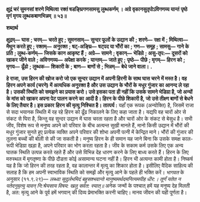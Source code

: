**क्षुद्रं चरं सुमनसां शरणे मिथित्वा** **रक्तं षडङ्घ्रिगणसामसु लुब्धकर्णम् ।** **अग्रे वृकानसुतृपोऽविगणय्य यान्तं** **पृष्ठे मृगं मृगय लुब्धकबाणभिन्नम् ॥ ५३॥** 

**शब्दार्थ** 

**क्षुद्रम्—** **घास** **; चरम्—** **चरते हुए** **; सुमनसाम्—** **सुन्दर फूलों के उद्यान की** **; शरणे—** **रक्षा में** **; मिथित्वा—** **मैथुन करते हुए** **; रक्तम्—** **अनुरक्त** **; षट्-अङ्घ्रि—** **षट्पद या भौंरों का** **; गण—** **समूह** **; सामसु—** **गाने के प्रति** **; लुब्ध-कर्णम्—** **जिसके कान आकृष्ट हैं** **;** **अग्रे—** **सामने** **; वृकान्—** **भेडिय़े** **; असु-तृप:—** **दूसरों को खाकर जीने वाले** **; अविगणय्य—** **अपेक्षा करके** **; यान्तम्—** **जाते हुए** **;** **पृष्ठे—** **पीछे** **; मृगम्—** **हिरन को** **; मृगय—** **ढूँढो** **; लुब्धक—** **शिकारी के** **; बाण—** **बाणों से** **; भिन्नम्—** **बेधे जाने वाला।** **.** 

**हे राजा, उस हिरन की खोज करो जो एक सुन्दर उद्यान में अपनी हिरनी के साथ घास चरने** **में मस्त है। वह हिरन अपने कार्य (चरने) में अत्यधिक अनुरक्त है और उस उद्यान के भौरों के** **मधुर गुंजार का आनन्द ले रहा है। उसकी स्थिति को समझने का प्रयास करो। उसे इसका पता** **ही नहीं कि उसके सामने भेडिय़ा है, जो अन्यों के मांस को खाकर अपना पेट पालन करने का** **आदी है। हिरन के पीछे शिकारी है, जो उसे तीक्ष्ण बाणों से बेधने के लिए तैयार है। इस प्रकार** **हिरन की मृत्यु निश्चित है।** **तात्पर्य :** यहाँ एक रूपक (अन्योक्ति) है, जिसमें राजा से सदा भयानक स्थिति में रह रहे हिरन को ढूँढ निकालने के लिए कहा जाता है। यद्यपि वह चारों ओर से संकट से घिरा है, किन्तु वह सुन्दर उद्यान में घास चरता रहता है और चारों ओर के संकट से बेसुध है। सभी जीव, विशेष रूप से मनुष्य अपने को परिवार के बीच अत्यन्त सुखी मानते हैं, मानो किसी उद्यान में भौंरों की मधुर गुंजार सुनते हुए प्रत्येक व्यक्ति अपने परिवार की शोभा अपनी पत्नी में केन्द्रित माने। भौंरों की गुंजार की तुलना बच्चों की बोली से की जा सकती है। मनुष्य हिरन के ही समान यह जाने बिना कि उसके समक्ष काल-रूपी भेडिय़ा खड़ा है, अपने परिवार का भोग करता रहता है। जीव के सकाम कर्म उसके लिए एक अन्य घातक स्थिति उत्पन्न करते रहते हैं और उसे विभिन्न देह धारण करने के लिए बाध्य करते हैं। हिरन के लिए मरुस्थल में मृगतृष्णा के पीछे दौडऩा कोई असामान्य घटना नहीं है। हिरन भी अत्यन्त कामी होता है। निष्कर्ष यह है कि जो हिरन की तरह रहता है, वह कालान्तर में मृत्यु का शिकार होता है। इसीलिए वैदिक साहित्य की सलाह है कि हम अपनी स्वाभाविक स्थिति को समझें और मृत्यु आने के पहले ही भक्ति करें। *भागवत* के अनुसार (११.९.२९)— *लब्ध्वा सुदुर्लभमिदं बहुसश्भवान्ते* *मानुष्यमर्थदमनित्यमपीह धीर:।* *तूर्णं यतेत न पतेदनुमृत्यु यावन्* *नि:श्रेयसाय विषय: खलु सर्वत: स्यात्॥* अनेक जन्मों के पश्चात् हमें यह मनुष्य देह मिलती है, अत: मृत्यु आने के पूर्व हमें भगवान् की दिव्य प्रेमाभक्ति करनी चाहिए। मानव जीवन की यही पूर्णता है।  